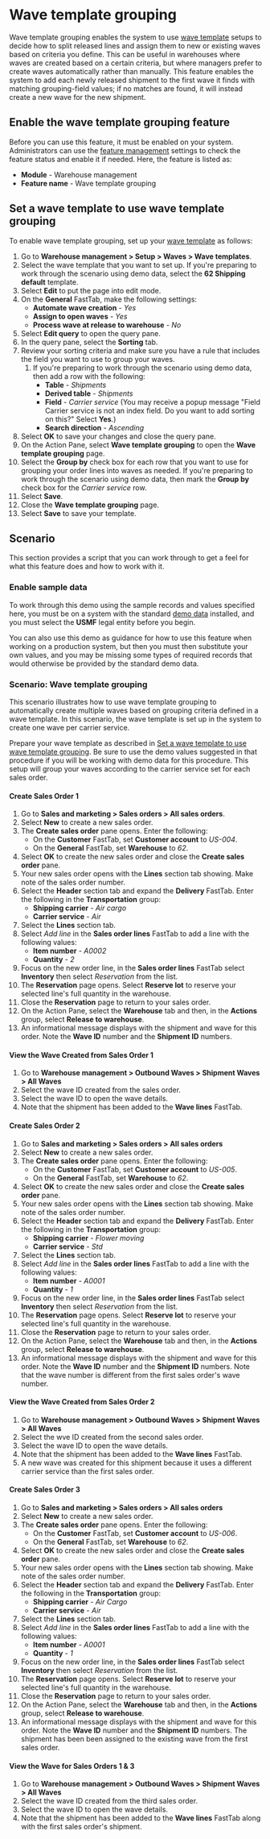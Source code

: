 # Wave template grouping

Wave template grouping enables the system to use [wave template](tasks/configure-wave-processing.md) setups to decide how to split released lines and assign them to new or existing waves based on criteria you define. This can be useful in warehouses where waves are created based on a certain criteria, but where managers prefer to create waves automatically rather than manually. This feature enables the system to add each newly released shipment to the first wave it finds with matching grouping-field values; if no matches are found, it will instead create a new wave for the new shipment.

## Enable the wave template grouping feature

Before you can use this feature, it must be enabled on your system. Administrators can use the [feature management](../../fin-ops-core/fin-ops/get-started/feature-management/feature-management-overview.md) settings to check the feature status and enable it if needed. Here, the feature is listed as:

- **Module** - Warehouse management
- **Feature name** - Wave template grouping

<a name="set-up-template"></a>

## Set a wave template to use wave template grouping

To enable wave template grouping, set up your [wave template](tasks/configure-wave-processing.md) as follows:

1. Go to **Warehouse management > Setup > Waves > Wave templates**.
1. Select the wave template that you want to set up. If you're preparing to work through the scenario using demo data, select the **62 Shipping default**  template.
1. Select **Edit** to put the page into edit mode.
1. On the **General** FastTab, make the following settings:
    - **Automate wave creation** - *Yes*
    - **Assign to open waves** - *Yes*
    - **Process wave at release to warehouse** - *No*
1. Select **Edit query** to open the query pane.
1. In the query pane, select the **Sorting** tab.
1. Review your sorting criteria and make sure you have a rule that includes the field you want to use to group your waves.
    1. If you're preparing to work through the scenario using demo data, then add a row with the following:
        - **Table** - *Shipments*
        - **Derived table** - *Shipments*
        - **Field** - *Carrier service* (You may receive a popup message "Field Carrier service is not an index field. Do you want to add sorting on this?" Select **Yes**.)
        - **Search direction** - *Ascending*
1. Select **OK** to save your changes and close the query pane.
1. On the Action Pane, select **Wave template grouping** to open the **Wave template grouping** page.
1. Select the **Group by** check box for each row that you want to use for grouping your order lines into waves as needed. If you're preparing to work through the scenario using demo data, then mark the **Group by** check box for the *Carrier service* row.
1. Select **Save**.
1. Close the **Wave template grouping** page.
1. Select **Save** to save your template.

## Scenario

This section provides a script that you can work through to get a feel for what this feature does and how to work with it.

### Enable sample data

To work through this demo using the sample records and values specified here, you must be on a system with the standard [demo data](../../fin-ops-core/dev-itpro/deployment/deploy-demo-environment.md) installed, and you must select the **USMF** legal entity before you begin.

You can also use this demo as guidance for how to use this feature when working on a production system, but then you must then substitute your own values, and you may be missing some types of required records that would otherwise be provided by the standard demo data.

### Scenario: Wave template grouping

This scenario illustrates how to use wave template grouping to automatically create multiple waves based on grouping criteria defined in a wave template. In this scenario, the wave template is set up in the system to create one wave per carrier service.

Prepare your wave template as described in [Set a wave template to use wave template grouping](#set-up-template). Be sure to use the demo values suggested in that procedure if you will be working with demo data for this procedure. This setup will group your waves according to the carrier service set for each sales order.

#### Create Sales Order 1

1. Go to **Sales and marketing > Sales orders > All sales orders**.
1. Select **New** to create a new sales order.
1. The **Create sales order** pane opens. Enter the following:
    - On the **Customer** FastTab, set **Customer account** to *US-004*.
    - On the **General** FastTab, set **Warehouse** to *62*.
1. Select **OK** to create the new sales order and close the **Create sales order** pane.
1. Your new sales order opens with the **Lines** section tab showing. Make note of the sales order number.
1. Select the **Header** section tab and expand the **Delivery** FastTab. Enter the following in the **Transportation** group:
    - **Shipping carrier** - *Air cargo*
    - **Carrier service** - *Air*
1. Select the **Lines** section tab.
1. Select *Add line* in the **Sales order lines** FastTab to add a line with the following values:
    - **Item number** - *A0002*
    - **Quantity** - *2*
1. Focus on the new order line, in the **Sales order lines** FastTab select **Inventory** then select *Reservation* from the list.
1. The **Reservation** page opens. Select **Reserve lot** to reserve your selected line's full quantity in the warehouse.
1. Close the **Reservation** page to return to your sales order.
1. On the Action Pane, select the **Warehouse** tab and then, in the **Actions** group, select **Release to warehouse**.
1. An informational message displays with the shipment and wave for this order. Note the **Wave ID** number and the **Shipment ID** numbers.

#### View the Wave Created from Sales Order 1

1. Go to **Warehouse management > Outbound Waves > Shipment Waves > All Waves**
1. Select the wave ID created from the sales order.
1. Select the wave ID to open the wave details.
1. Note that the shipment has been added to the **Wave lines** FastTab.

#### Create Sales Order 2

1. Go to **Sales and marketing > Sales orders > All sales orders**
1. Select **New** to create a new sales order.
1. The **Create sales order** pane opens. Enter the following:
    - On the **Customer** FastTab, set **Customer account** to *US-005*.
    - On the **General** FastTab, set **Warehouse** to *62*.
1. Select **OK** to create the new sales order and close the **Create sales order** pane.
1. Your new sales order opens with the **Lines** section tab showing. Make note of the sales order number.
1. Select the **Header** section tab and expand the **Delivery** FastTab. Enter the following in the **Transportation** group:
    - **Shipping carrier** - *Flower moving*
    - **Carrier service** - *Std*
1. Select the **Lines** section tab.
1. Select *Add line* in the **Sales order lines** FastTab to add a line with the following values:
    - **Item number** - *A0001*
    - **Quantity** - *1*
1. Focus on the new order line, in the **Sales order lines** FastTab select **Inventory** then select *Reservation* from the list.
1. The **Reservation** page opens. Select **Reserve lot** to reserve your selected line's full quantity in the warehouse.
1. Close the **Reservation** page to return to your sales order.
1. On the Action Pane, select the **Warehouse** tab and then, in the **Actions** group, select **Release to warehouse**.
1. An informational message displays with the shipment and wave for this order. Note the **Wave ID** number and the **Shipment ID** numbers. Note that the wave number is different from the first sales order's wave number.

#### View the Wave Created from Sales Order 2

1. Go to **Warehouse management > Outbound Waves > Shipment Waves > All Waves**
1. Select the wve ID created from the second sales order.
1. Select the wave ID to open the wave details.
1. Note that the shipment has been added to the **Wave lines** FastTab.
1. A new wave was created for this shipment because it uses a different carrier service than the first sales order.

#### Create Sales Order 3

1. Go to **Sales and marketing > Sales orders > All sales orders**
1. Select **New** to create a new sales order.
1. The **Create sales order** pane opens. Enter the following:
    - On the **Customer** FastTab, set **Customer account** to *US-006*.
    - On the **General** FastTab, set **Warehouse** to *62*.
1. Select **OK** to create the new sales order and close the **Create sales order** pane.
1. Your new sales order opens with the **Lines** section tab showing. Make note of the sales order number.
1. Select the **Header** section tab and expand the **Delivery** FastTab. Enter the following in the **Transportation** group:
    - **Shipping carrier** - *Air Cargo*
    - **Carrier service** - *Air*
1. Select the **Lines** section tab.
1. Select *Add line* in the **Sales order lines** FastTab to add a line with the following values:
    - **Item number** - *A0001*
    - **Quantity** - *1*
1. Focus on the new order line, in the **Sales order lines** FastTab select **Inventory** then select *Reservation* from the list.
1. The **Reservation** page opens. Select **Reserve lot** to reserve your selected line's full quantity in the warehouse.
1. Close the **Reservation** page to return to your sales order.
1. On the Action Pane, select the **Warehouse** tab and then, in the **Actions** group, select **Release to warehouse**.
1. An informational message displays with the shipment and wave for this order. Note the **Wave ID** number and the **Shipment ID** numbers. The shipment has been been assigned to the existing wave from the first sales order.

#### View the Wave for Sales Orders 1 & 3

1. Go to **Warehouse management > Outbound Waves > Shipment Waves > All Waves**
1. Select the wave ID created from the third sales order.
1. Select the wave ID to open the wave details.
1. Note that the shipment has been added to the **Wave lines** FastTab along with the first sales order's shipment.
